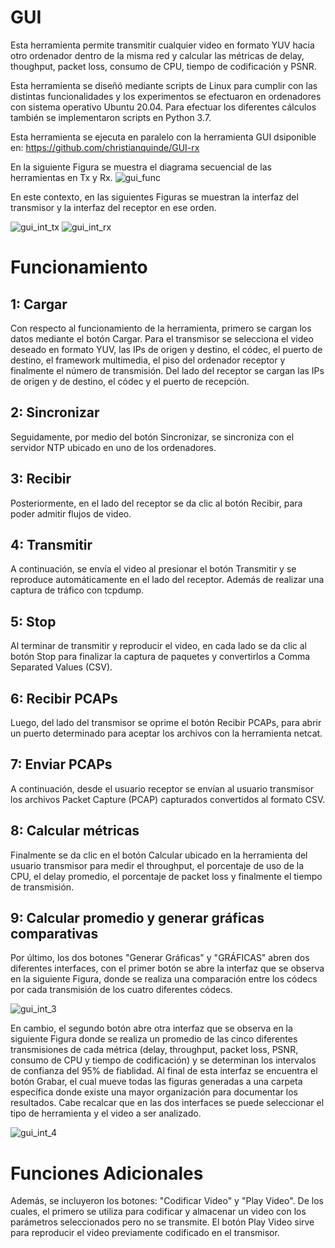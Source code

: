 # GUI
Esta herramienta permite transmitir cualquier video en formato YUV hacia otro ordenador dentro de la misma
red y calcular las métricas de delay, thoughput, packet loss, consumo de CPU, tiempo de codificación y PSNR.

Esta herramienta se diseñó mediante scripts de Linux para cumplir con las distintas
funcionalidades y los experimentos se efectuaron en ordenadores con sistema operativo Ubuntu 20.04. 
Para efectuar los diferentes cálculos también se implementaron scripts en Python 3.7. 

Esta herramienta se ejecuta en paralelo con la herramienta GUI dsiponible en: https://github.com/christianquinde/GUI-rx

En la siguiente Figura se muestra el diagrama secuencial de las herramientas en Tx y Rx.
![gui_func](https://user-images.githubusercontent.com/68077496/155746084-d72953c8-5abe-495d-9334-043c382a87b2.png)

En este contexto, en las siguientes Figuras se muestran la interfaz del transmisor y la
interfaz del receptor en ese orden.

![gui_int_tx](https://user-images.githubusercontent.com/68077496/155747349-2fce1065-2df0-4f4a-bdf8-4d0b23a5daa6.png)
![gui_int_rx](https://user-images.githubusercontent.com/68077496/155747346-c937e800-fe21-4c04-b0c2-49adf5569fcd.png)

# Funcionamiento
## 1: Cargar
Con respecto al funcionamiento de la herramienta, primero se cargan los datos mediante el botón Cargar.
Para el transmisor se selecciona el video deseado en formato YUV, las IPs de origen y destino, el códec, el puerto
de destino, el framework multimedia, el piso del ordenador receptor y finalmente el número de transmisión. Del
lado del receptor se cargan las IPs de origen y de destino, el códec y el puerto de recepción. 

## 2: Sincronizar
Seguidamente, por medio del botón Sincronizar, se sincroniza con el servidor NTP ubicado en uno de los ordenadores.

## 3: Recibir
Posteriormente, en el lado del receptor se da clic al botón Recibir, para poder admitir flujos de video. 

## 4: Transmitir
A continuación, se envía el video al presionar el botón Transmitir y se reproduce automáticamente en el lado del
receptor. Además de realizar una captura de tráfico con tcpdump.

## 5: Stop
Al terminar de transmitir y reproducir el video, en cada lado se da clic al botón Stop para finalizar la
captura de paquetes y convertirlos a Comma Separated Values (CSV). 

## 6: Recibir PCAPs
Luego, del lado del transmisor se oprime el botón Recibir PCAPs, para abrir un puerto determinado para aceptar los archivos con la herramienta netcat.

## 7: Enviar PCAPs
A continuación, desde el usuario receptor se envían al usuario transmisor los archivos Packet Capture (PCAP)
capturados convertidos al formato CSV. 

## 8: Calcular métricas
Finalmente se da clic en el botón Calcular ubicado en la herramienta del 
usuario transmisor para medir el throughput, el porcentaje de uso de la CPU, el delay promedio, el porcentaje de
packet loss y finalmente el tiempo de transmisión.


## 9: Calcular promedio y generar gráficas comparativas
Por último, los dos botones "Generar Gráficas" y "GRÁFICAS" abren dos diferentes interfaces, con el primer
botón se abre la interfaz que se observa en la siguiente Figura, donde se realiza una comparación entre los códecs por
cada transmisión de los cuatro diferentes códecs. 

![gui_int_3](https://user-images.githubusercontent.com/68077496/155747766-7e857a1c-b811-4b29-a483-74106d809f7c.png)

En cambio, el segundo botón abre otra interfaz que se observa
en la siguiente Figura donde se realiza un promedio de las cinco diferentes transmisiones de cada métrica (delay,
throughput, packet loss, PSNR, consumo de CPU y tiempo de codificación) y se determinan los intervalos de confianza del 95% de fiablidad. Al final de esta interfaz se encuentra el botón Grabar, el cual mueve todas las
figuras generadas a una carpeta específica donde existe una mayor organización para documentar los resultados.
Cabe recalcar que en las dos interfaces se puede seleccionar el tipo de herramienta y el video a ser analizado.

![gui_int_4](https://user-images.githubusercontent.com/68077496/155747776-84fdc4bc-f2b8-4c3c-bc8e-e7a73b8e49e4.png)

# Funciones Adicionales
Además, se incluyeron los botones: "Codificar Video" y "Play Video". De los
cuales, el primero se utiliza para codificar y almacenar un video con los parámetros seleccionados pero no se
transmite. El botón Play Video sirve para reproducir el video previamente codificado en el transmisor.
